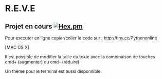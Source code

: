 # R.E.V.E
Projet en cours
[![Hex.pm](https://img.shields.io/badge/%3C%2F%3E%20Language-Python-blue.svg)]()
---------------
Pour executer en ligne copier/coller le code sur :
http://tiny.cc/Pythononline 

[MAC OS X]

Il est possible de modifier la taille du texte avec la combinaison de touches cmd+ (augmenter) ou cmd- (réduire)

Un thème pour le terminal est aussi disponnible.
